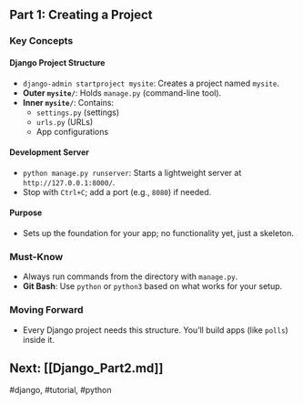 ## Part 1: Creating a Project

### Key Concepts

#### Django Project Structure
- `django-admin startproject mysite`: Creates a project named `mysite`.
- **Outer `mysite/`**: Holds `manage.py` (command-line tool).
- **Inner `mysite/`**: Contains:
  - `settings.py` (settings)
  - `urls.py` (URLs)
  - App configurations

#### Development Server
- `python manage.py runserver`: Starts a lightweight server at `http://127.0.0.1:8000/`.
- Stop with `Ctrl+C`; add a port (e.g., `8080`) if needed.

#### Purpose
- Sets up the foundation for your app; no functionality yet, just a skeleton.

### Must-Know
- Always run commands from the directory with `manage.py`.
- **Git Bash**: Use `python` or `python3` based on what works for your setup.

### Moving Forward
- Every Django project needs this structure. You’ll build apps (like `polls`) inside it.


## Next: [[Django_Part2.md]]

#django, #tutorial, #python